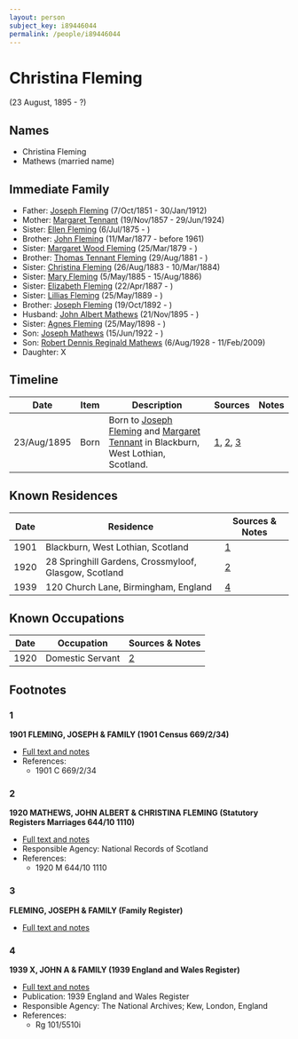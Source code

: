 ```yaml
---
layout: person
subject_key: i89446044
permalink: /people/i89446044
---
```


# Christina Fleming
(23 August, 1895 - ?)

## Names

* Christina Fleming
* Mathews (married name)

## Immediate Family

* Father: [Joseph Fleming](./@57117702@-joseph-fleming-b1851-10-7-d1912-1-30.md) (7/Oct/1851 - 30/Jan/1912)
* Mother: [Margaret Tennant](./@14002910@-margaret-tennant-b1857-11-19-d1924-6-29.md) (19/Nov/1857 - 29/Jun/1924)
* Sister: [Ellen Fleming](./@69831456@-ellen-fleming-b1875-7-6-d.md) (6/Jul/1875 - )
* Brother: [John Fleming](./@49475976@-john-fleming-b1877-3-11-d1961.md) (11/Mar/1877 - before 1961)
* Sister: [Margaret Wood Fleming](./@90221940@-margaret-wood-fleming-b1879-3-25-d.md) (25/Mar/1879 - )
* Brother: [Thomas Tennant Fleming](./@79327488@-thomas-tennant-fleming-b1881-8-29-d.md) (29/Aug/1881 - )
* Sister: [Christina Fleming](./@85123390@-christina-fleming-b1883-8-26-d1884-3-10.md) (26/Aug/1883 - 10/Mar/1884)
* Sister: [Mary Fleming](./@54628435@-mary-fleming-b1885-5-5-d1886-8-15.md) (5/May/1885 - 15/Aug/1886)
* Sister: [Elizabeth Fleming](./@79236484@-elizabeth-fleming-b1887-4-22-d.md) (22/Apr/1887 - )
* Sister: [Lillias Fleming](./@39306088@-lillias-fleming-b1889-5-25-d.md) (25/May/1889 - )
* Brother: [Joseph Fleming](./@89747088@-joseph-fleming-b1892-10-19-d.md) (19/Oct/1892 - )
* Husband: [John Albert Mathews](./@5643892@-john-albert-mathews-b1895-11-21-d.md) (21/Nov/1895 - )
* Sister: [Agnes Fleming](./@29204156@-agnes-fleming-b1898-5-25-d.md) (25/May/1898 - )
* Son: [Joseph Mathews](./@98232688@-joseph-mathews-b1922-6-15-d.md) (15/Jun/1922 - )
* Son: [Robert Dennis Reginald Mathews](./@58223940@-robert-dennis-reginald-mathews-b1928-8-6-d2009-2-11.md) (6/Aug/1928 - 11/Feb/2009)
* Daughter: X

## Timeline

Date | Item | Description | Sources | Notes
---|---|---|---|---
23/Aug/1895 | Born | Born to [Joseph Fleming](./@57117702@-joseph-fleming-b1851-10-7-d1912-1-30.md) and [Margaret Tennant](./@14002910@-margaret-tennant-b1857-11-19-d1924-6-29.md) in Blackburn, West Lothian, Scotland. | [1](#1), [2](#2), [3](#3) | 

## Known Residences

Date | Residence | Sources & Notes
---|---|---
1901 | Blackburn, West Lothian, Scotland | [1](#1)
1920 | 28 Springhill Gardens, Crossmyloof, Glasgow, Scotland | [2](#2)
1939 | 120 Church Lane, Birmingham, England | [4](#4)

## Known Occupations

Date | Occupation | Sources & Notes
---|---|---
1920 | Domestic Servant | [2](#2)

## Footnotes

### 1

**1901 FLEMING, JOSEPH & FAMILY (1901 Census 669/2/34)**

* [Full text and notes](../sources/@62464591@-1901-fleming,-joseph-&-family-1901-census-669-2-34-.md)
* References: 
  * 1901 C 669/2/34

### 2

**1920 MATHEWS, JOHN ALBERT & CHRISTINA FLEMING (Statutory Registers Marriages 644/10 1110)**

* [Full text and notes](../sources/@22441442@-1920-mathews,-john-albert-&-christina-fleming-statutory-registers-marriages-644-10-1110-.md)
* Responsible Agency: National Records of Scotland
* References: 
  * 1920 M 644/10 1110

### 3

**FLEMING, JOSEPH & FAMILY (Family Register)**

* [Full text and notes](../sources/@70335625@-fleming,-joseph-&-family-family-register-.md)

### 4

**1939 X, JOHN A & FAMILY (1939 England and Wales Register)**

* [Full text and notes](../sources/@8791600@-1939-mathews,-john-a-&-family-1939-england-and-wales-register-.md)
* Publication: 1939 England and Wales Register
* Responsible Agency: The National Archives; Kew, London, England
* References: 
  * Rg 101/5510i

